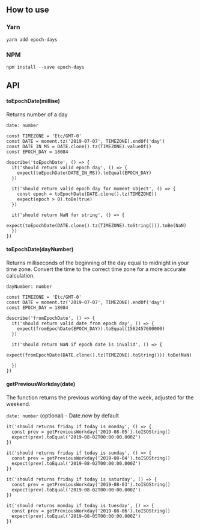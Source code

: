 ## How to use

### Yarn
```yarn add epoch-days```

### NPM
```npm install --save epoch-days```

## API

#### toEpochDate(millise)
Returns number of a day

`date: number`

```
const TIMEZONE = 'Etc/GMT-0'
const DATE = moment.tz('2019-07-07', TIMEZONE).endOf('day')
const DATE_IN_MS = DATE.clone().tz(TIMEZONE).valueOf()
const EPOCH_DAY = 18084

describe('toEpochDate', () => {
  it('should return valid epoch day', () => {
    expect(toEpochDate(DATE_IN_MS)).toEqual(EPOCH_DAY)
  })

  it('should return valid epoch day for moment object', () => {
    const epoch = toEpochDate(DATE.clone().tz(TIMEZONE))
    expect(epoch > 0).toBe(true)
  })

  it('should return NaN for string', () => {
    expect(toEpochDate(DATE.clone().tz(TIMEZONE).toString())).toBe(NaN)
  })
})

```

#### toEpochDate(dayNumber)
Returns milliseconds of the beginning of the day equal to midnight in your time zone. Convert the time to the correct time zone for a more accurate calculation.

`dayNumber: number`

```
const TIMEZONE = 'Etc/GMT-0'
const DATE = moment.tz('2019-07-07', TIMEZONE).endOf('day')
const EPOCH_DAY = 18084

describe('fromEpochDate', () => {
  it('should return valid date from epoch day', () => {
    expect(fromEpochDate(EPOCH_DAY)).toEqual(1562457600000)
  })

  it('should return NaN if epoch date is invalid', () => {
    expect(fromEpochDate(DATE.clone().tz(TIMEZONE).toString())).toBe(NaN)

  })
})
```

#### getPreviousWorkday(date)
The function returns the previous working day of the week, adjusted for the weekend.

`date: number` (optional) - Date.now by default

```
it('should returns friday if today is monday', () => {
  const prev = getPreviousWorkday('2019-08-05').toISOString()
  expect(prev).toEqual('2019-08-02T00:00:00.000Z')
})

it('should returns friday if today is sunday', () => {
  const prev = getPreviousWorkday('2019-08-04').toISOString()
  expect(prev).toEqual('2019-08-02T00:00:00.000Z')
})

it('should returns friday if today is saturday', () => {
  const prev = getPreviousWorkday('2019-08-03').toISOString()
  expect(prev).toEqual('2019-08-02T00:00:00.000Z')
})

it('should returns monday if today is tuesday', () => {
  const prev = getPreviousWorkday('2019-08-06').toISOString()
  expect(prev).toEqual('2019-08-05T00:00:00.000Z')
})

```

